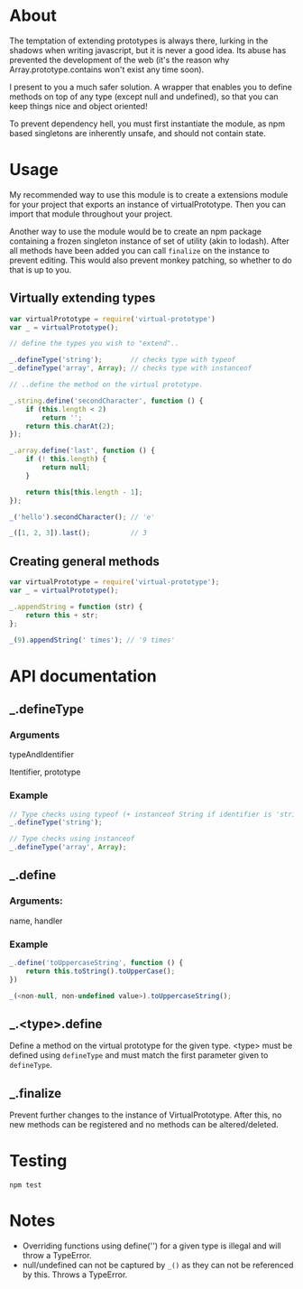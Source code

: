 About
=====

The temptation of extending prototypes is always there, lurking in the shadows when
writing javascript, but it is never a good idea. Its abuse has prevented the
development of the web (it's the reason why Array.prototype.contains won't
exist any time soon).

I present to you a much safer solution. A wrapper that enables you to define methods
on top of any type (except null and undefined), so that you can keep things nice
and object oriented!

To prevent dependency hell, you must first instantiate the module, as npm based
singletons are inherently unsafe, and should not contain state.

Usage
=====

My recommended way to use this module is to create a extensions module for your
project that exports an instance of virtualPrototype. Then you can import that
module throughout your project.

Another way to use the module would be to create an npm package containing
a frozen singleton instance of set of utility (akin to lodash). After all methods
have been added you can call `finalize` on the instance to prevent editing.
This would also prevent monkey patching, so whether to do that is up to you.

Virtually extending types
-------------------------

```javascript
var virtualPrototype = require('virtual-prototype')
var _ = virtualPrototype();

// define the types you wish to "extend"..

_.defineType('string');       // checks type with typeof
_.defineType('array', Array); // checks type with instanceof

// ..define the method on the virtual prototype.

_.string.define('secondCharacter', function () {
    if (this.length < 2)
        return '';
    return this.charAt(2);
});

_.array.define('last', function () {
    if (! this.length) {
        return null;
    }

    return this[this.length - 1];
});

_('hello').secondCharacter(); // 'e'

_([1, 2, 3]).last();          // 3
```

Creating general methods
------------------------

```javascript
var virtualPrototype = require('virtual-prototype');
var _ = virtualPrototype();

_.appendString = function (str) {
    return this + str;
};

_(9).appendString(' times'); // '9 times'
```

API documentation
=================

\_.defineType
-------------

### Arguments

typeAndIdentifier

Itentifier, prototype

### Example

```javascript
// Type checks using typeof (+ instanceof String if identifier is 'string')
_.defineType('string');

// Type checks using instanceof
_.defineType('array', Array);
```

\_.define
---------

### Arguments:

name, handler

### Example

```javascript
_.define('toUppercaseString', function () {
    return this.toString().toUpperCase();
})

_(<non-null, non-undefined value>).toUppercaseString();
```

\_.&lt;type&gt;.define
------------------------

Define a method on the virtual prototype for the given
type. &lt;type&gt; must be defined using `defineType`
and must match the first parameter given to `defineType`.

\_.finalize
-----------

Prevent further changes to the instance of VirtualPrototype.
After this, no new methods can be registered and no methods
can be altered/deleted.

Testing
=======

`npm test`

Notes
=====

* Overriding functions using define('') for a given type is illegal and will throw a TypeError.
* null/undefined can not be captured by `_()` as they can not be referenced by this. Throws a TypeError.

